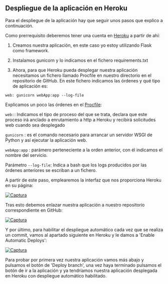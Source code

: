 ## Despliegue de la aplicación en Heroku

Para el despliegue de la aplicación hay que seguir unos pasos que explico a continuación.

Como prerrequisito deberemos tener una cuenta en [Heroku](https://www.heroku.com/) a partir de ahí:

1. Creamos nuestra aplicación, en este caso yo estoy utilizando Flask como framework.

2. Instalamos gunicorn y lo indicamos en el fichero requirements.txt

3. Ahora, para que Heroku pueda desplegar nuestra aplicación necesitamos un fichero llamado Procfile en nuestro directorio en el repositorio de GitHub. En este fichero indicamos las órdenes y qué tipo de aplicación es:

`web: gunicorn webApp:app --log-file `

Explicamos un poco las órdenes en el [Procfile](https://github.com/aitorSDL/proyecto-iv-1819/blob/master/Procfile):

`web:`: Indicamos el tipo de proceso del que se trata, declara que este proceso irá anclado a enrutamiento a http a Heroku y recibirá solicitudes web cuando sea desplegado

`gunicorn` : es el comando necesario para arrancar un servidor WSGI de Python y así ejecutar la aplicación web.

`webApp:app` : parámero perteneciente a la orden anterior, con él indicamos el nombre del servicio.

Parámetro `--log-file`: Indica a bash que los logs producidos por las órdenes anteriores se escriban a un fichero.

A partir de este paso, emplearemos la interfaz que nos proporciona Heroku en su página:

[![Captura](https://i.postimg.cc/rwyj4ypT/Captura-de-pantalla-de-2018-11-26-11-37-49.png)](https://postimg.cc/PPc1sjZV)

Tras esto debemos enlazar nuestra aplicación a nuestro repositorio correspondiente en GitHub:

[![Captura](https://i.postimg.cc/gcD6ZVLw/Captura-de-pantalla-de-2018-11-26-11-45-18.png)](https://postimg.cc/9zDM3qpV)

Y por último, para habilitar el despliegue automático cada vez que se realiza un commit, vamos al apartado siguiente en Heroku y le damos a 'Enable Automatic Deploys':

[![Captura](https://i.postimg.cc/Xqp3X6yk/Captura-de-pantalla-de-2018-11-26-11-46-48.png)](https://postimg.cc/4HkjFMPY)

Para probar por primera vez nuestra aplicación vamos más abajo y pulsamos el botón de 'Deploy branch', una vez haya terminado pulsamos el botón de ir a la aplicación y ya tendríamos nuestra aplicación desplegada en Heroku con despliegue automático habilitado.

